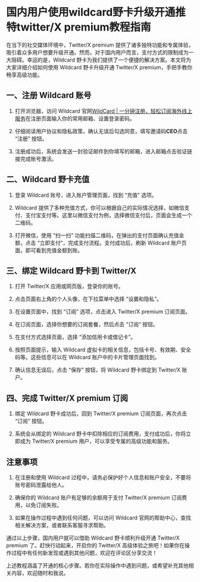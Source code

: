 # 国内用户使用wildcard野卡升级开通推特twitter/X premium教程指南

在当下的社交媒体环境中，Twitter/X premium 提供了诸多独特功能和专属体验，吸引着众多用户想要升级开通。然而，对于国内用户而言，支付方式的限制成为一大阻碍。幸运的是，Wildcard 野卡为我们提供了一个便捷的解决方案。本文将为大家详细介绍如何使用 Wildcard 野卡升级开通 Twitter/X premium，手把手教你畅享高级功能。

## 一、注册 Wildcard 账号

1. 打开浏览器，访问 Wildcard 官网[WildCard | 一分钟注册，轻松订阅海外线上服务](https://bewildcard.com/i/CEO)在注册页面输入你的常用邮箱、设置登录密码。
  
2. 仔细阅读用户协议和隐私政策，确认无误后勾选同意，填写邀请码**CEO**点击 “注册” 按钮。
  
3. 注册成功后，系统会发送一封验证邮件到你填写的邮箱，进入邮箱点击验证链接完成账号激活。
  

## 二、Wildcard 野卡充值

1. 登录 Wildcard 账号，进入账户管理页面，找到 “充值” 选项。
  
2. Wildcard 提供了多种充值方式，你可以根据自己的实际情况选择，如微信支付、支付宝支付等。这里以微信支付为例，选择微信支付后，页面会生成一个二维码。
  
3. 打开微信，使用 “扫一扫” 功能扫描二维码，在弹出的支付页面确认充值金额，点击 “立即支付”，完成支付流程。支付成功后，刷新 Wildcard 账户页面，即可看到充值金额到账。
  

## 三、绑定 Wildcard 野卡到 Twitter/X

1. 打开 Twitter/X 应用或网页版，登录你的账号。
  
2. 点击页面右上角的个人头像，在下拉菜单中选择 “设置和隐私”。
  
3. 在设置页面中，找到 “订阅” 选项，点击进入 Twitter/X premium 订阅页面。
  
4. 在订阅页面，选择你想要的订阅套餐，然后点击 “订阅” 按钮。
  
5. 在支付方式选择页面，选择 “添加信用卡或借记卡”。
  
6. 按照页面提示，输入 Wildcard 虚拟卡的相关信息，包括卡号、有效期、安全码等。这些信息可以在 Wildcard 账户中的卡片管理页面找到。
  
7. 确认信息无误后，点击 “保存” 按钮，将 Wildcard 野卡绑定到 Twitter/X 账户。
  

## 四、完成 Twitter/X premium 订阅

1. 绑定 Wildcard 野卡成功后，回到 Twitter/X premium 订阅页面，再次点击 “订阅” 按钮。
  
2. 系统会从绑定的 Wildcard 野卡中扣除相应的订阅费用，支付成功后，你将立即成为 Twitter/X premium 用户，可以享受专属的高级功能和服务。
  

## 注意事项

1. 在注册和使用 Wildcard 过程中，请务必保护好个人信息和账户安全，不要将账号密码泄露给他人。
  
2. 确保你的 Wildcard 账户有足够的余额用于支付 Twitter/X premium 订阅费用，以免订阅失败。
  
3. 如果在操作过程中遇到任何问题，可以访问 Wildcard 官网的帮助中心，查找相关解决方案，或者联系客服寻求帮助。
  

通过以上步骤，国内用户就可以借助 Wildcard 野卡顺利升级开通 Twitter/X premium 了。赶快行动起来，开启你的 Twitter/X 高级体验之旅吧！如果你在操作过程中有任何新发现或遇到其他问题，欢迎在评论区分享交流！

上述教程涵盖了开通的核心步骤。若你在实际操作中遇到问题，或希望补充其他相关内容，欢迎随时和我说。
